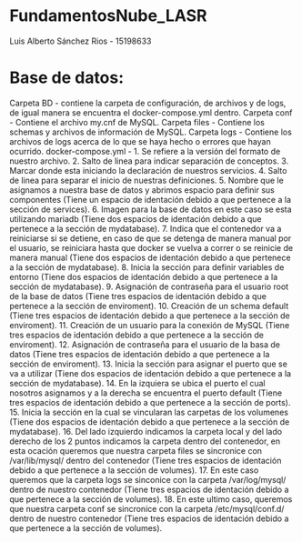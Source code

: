 # FundamentosNube_LASR
Luis Alberto Sánchez Rios - 15198633

# Base de datos:
Carpeta BD - contiene la carpeta de configuración, de archivos y de logs, de igual manera
	         se encuentra el docker-compose.yml dentro.
	Carpeta conf - Contiene el archivo my.cnf de MySQL.
	Carpeta files - Contiene los schemas y archivos de información de MySQL.
	Carpeta logs - Contiene los archivos de logs acerca de lo que se haya hecho o errores
		       que hayan ocurrido.
	docker-compose.yml - 
			1. Se refiere a la versión del formato de nuestro archivo.
			2. Salto de linea para indicar separación de conceptos.
			3. Marcar donde esta iniciando la declaración de nuestros servicios.
			4. Salto de linea para separar el inicio de nuestras definiciones. 
			5. Nombre que le asignamos a nuestra base de datos y abrimos espacio para definir sus componentes (Tiene un espacio de identación debido a que pertenece a la sección de services).
			6. Imagen para la base de datos en este caso se esta utilizando mariadb (Tiene dos espacios de identación debido a que pertenece a la sección de mydatabase).
			7. Indica que el contenedor va a reiniciarse si se detiene, en caso de que se detenga de manera manual por el usuario, se reiniciara hasta que docker se vuelva a correr o se reinicie de manera manual (Tiene dos espacios de identación debido a que pertenece a la sección de mydatabase).
			8. Inicia la sección para definir variables de entorno (Tiene dos espacios de identación debido a que pertenece a la sección de mydatabase).
			9. Asignación de contraseña para el usuario root de la base de datos (Tiene tres espacios de identación debido a que pertenece a la sección de enviroment).
			10. Creación de un schema default (Tiene tres espacios de identación debido a que pertenece a la sección de enviroment). 
			11. Creación de un usuario para la conexión de MySQL (Tiene tres espacios de identación debido a que pertenece a la sección de enviroment).
			12. Asignación de contraseña para el usuario de la basa de datos (Tiene tres espacios de identación debido a que pertenece a la sección de enviroment).
			13. Inicia la sección para asignar el puerto que se va a utilizar (Tiene dos espacios de identación debido a que pertenece a la sección de mydatabase).
			14. En la izquiera se ubica el puerto el cual nosotros asignamos y a la derecha se encuentra el puerto default (Tiene tres espacios de identación debido a que pertenece a la sección de ports).
			15. Inicia la sección en la cual se vincularan las carpetas de los volumenes (Tiene dos espacios de identación debido a que pertenece a la sección de mydatabase).
			16. Del lado izquierdo indicamos la carpeta local y del lado derecho de los 2 puntos indicamos la carpeta dentro del contenedor, en esta ocación queremos que nuestra carpeta files se sincronice con /var/lib/mysql/ dentro del contenedor (Tiene tres espacios de identación debido a que pertenece a la sección de volumes).
			17. En este caso queremos que la carpeta logs se sinconice con la carpeta /var/log/mysql/ dentro de nuestro contenedor (Tiene tres espacios de identación debido a que pertenece a la sección de volumes).
			18. En este ultimo caso, queremos que nuestra carpeta conf se sincronice con la carpeta /etc/mysql/conf.d/ dentro de nuestro contenedor (Tiene tres espacios de identación debido a que pertenece a la sección de volumes).

